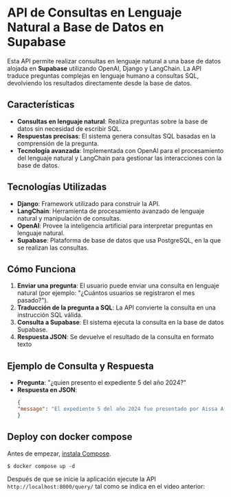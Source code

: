 # API de Consultas en Lenguaje Natural a Base de Datos en Supabase

Esta API permite realizar consultas en lenguaje natural a una base de datos alojada en **Supabase** utilizando OpenAI, Django y LangChain. La API traduce preguntas complejas en lenguaje humano a consultas SQL, devolviendo los resultados directamente desde la base de datos.

## Características

- **Consultas en lenguaje natural**: Realiza preguntas sobre la base de datos sin necesidad de escribir SQL.
- **Respuestas precisas**: El sistema genera consultas SQL basadas en la comprensión de la pregunta.
- **Tecnología avanzada**: Implementada con OpenAI para el procesamiento del lenguaje natural y LangChain para gestionar las interacciones con la base de datos.

## Tecnologías Utilizadas

- **Django**: Framework utilizado para construir la API.
- **LangChain**: Herramienta de procesamiento avanzado de lenguaje natural y manipulación de consultas.
- **OpenAI**: Provee la inteligencia artificial para interpretar preguntas en lenguaje natural.
- **Supabase**: Plataforma de base de datos que usa PostgreSQL, en la que se realizan las consultas.

## Cómo Funciona

1. **Enviar una pregunta**: El usuario puede enviar una consulta en lenguaje natural (por ejemplo: "¿Cuántos usuarios se registraron el mes pasado?").
2. **Traducción de la pregunta a SQL**: La API convierte la consulta en una instrucción SQL válida.
3. **Consulta a Supabase**: El sistema ejecuta la consulta en la base de datos Supabase.
4. **Respuesta JSON**: Se devuelve el resultado de la consulta en formato texto

## Ejemplo de Consulta y Respuesta

- **Pregunta**: "¿quien presento el expediente 5 del año 2024?"
- **Respuesta en JSON**:
    ```json
    {
    "message": "El expediente 5 del año 2024 fue presentado por Aissa Alexandra Huacchillo Crisanto."
    }
    ```

## Deploy con docker compose

Antes de empezar, [instala Compose](https://docs.docker.com/compose/install/).

```
$ docker compose up -d
```


Después de que se inicie la aplicación ejecute la API `http://localhost:8000/query/` tal como se indica en el video anterior:


